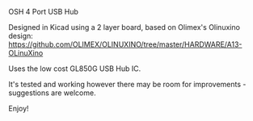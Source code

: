 OSH 4 Port USB Hub

Designed in Kicad using a 2 layer board, based on Olimex's Olinuxino design:
https://github.com/OLIMEX/OLINUXINO/tree/master/HARDWARE/A13-OLinuXino

Uses the low cost GL850G USB Hub IC.

It's tested and working however there may be room for improvements - suggestions are welcome.

Enjoy!
